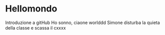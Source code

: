 # Hellomondo
Introduzione a gitHub
Ho sonno, ciaone worlddd
Simone disturba la quieta della classe e scassa il cxxxx
